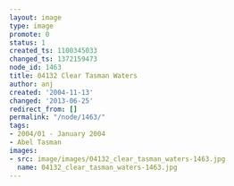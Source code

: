 ```yaml
---
layout: image
type: image
promote: 0
status: 1
created_ts: 1100345033
changed_ts: 1372159473
node_id: 1463
title: 04132 Clear Tasman Waters
author: anj
created: '2004-11-13'
changed: '2013-06-25'
redirect_from: []
permalink: "/node/1463/"
tags:
- 2004/01 - January 2004
- Abel Tasman
images:
- src: image/images/04132_clear_tasman_waters-1463.jpg
  name: 04132_clear_tasman_waters-1463.jpg
---
```


